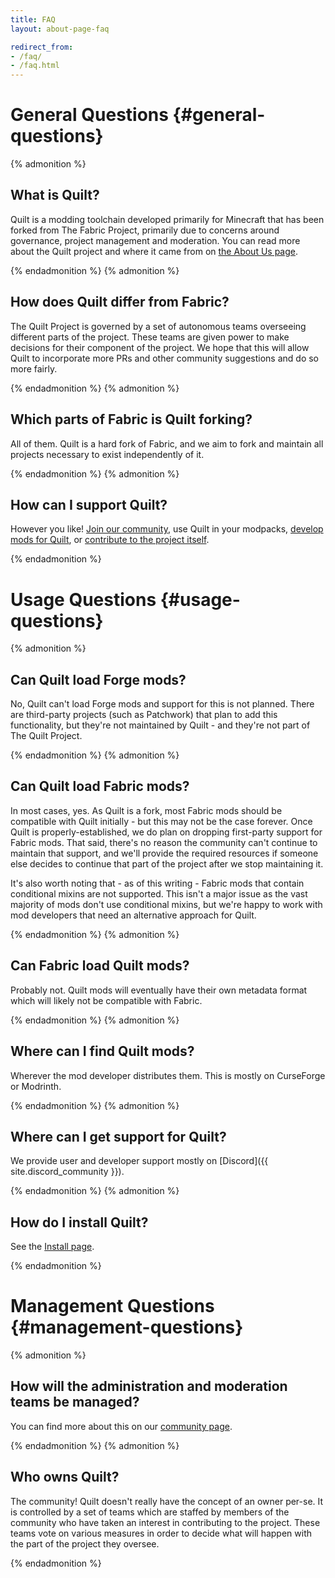 ```yaml
---
title: FAQ
layout: about-page-faq

redirect_from:
- /faq/
- /faq.html
---
```


# General Questions {#general-questions}

{% admonition %}

## What is Quilt?

Quilt is a modding toolchain developed primarily for Minecraft that has been forked from The Fabric Project, primarily 
due to concerns around governance, project management and moderation. You can read more about the Quilt project and 
where it came from on [the About Us page](/about).

{% endadmonition %}
{% admonition %}

## How does Quilt differ from Fabric?

The Quilt Project is governed by a set of autonomous teams overseeing different parts of the project. These teams are 
given power to make decisions for their component of the project. We hope that this will allow Quilt to incorporate 
more PRs and other community suggestions and do so more fairly.

{% endadmonition %}
{% admonition %}

## Which parts of Fabric is Quilt forking?

All of them. Quilt is a hard fork of Fabric, and we aim to fork and maintain all projects necessary to exist 
independently of it.

{% endadmonition %}
{% admonition %}

## How can I support Quilt?

However you like! [Join our community](/community/), use Quilt in your modpacks, [develop mods for Quilt](/dev/), or 
[contribute to the project itself](/dev/).

{% endadmonition %}

# Usage Questions {#usage-questions}

{% admonition %}

## Can Quilt load Forge mods?

No, Quilt can't load Forge mods and support for this is not planned. There are third-party projects (such as Patchwork)
that plan to add this functionality, but they're not maintained by Quilt - and they're not part of The Quilt Project.

{% endadmonition %}
{% admonition %}

## Can Quilt load Fabric mods?

In most cases, yes. As Quilt is a fork, most Fabric mods should be compatible with Quilt initially - but this may not be
the case forever. Once Quilt is properly-established, we do plan on dropping first-party support for Fabric mods. That
said, there's no reason the community can't continue to maintain that support, and we'll provide the required resources
if someone else decides to continue that part of the project after we stop maintaining it.

It's also worth noting that - as of this writing - Fabric mods that contain conditional mixins are not supported. This
isn't a major issue as the vast majority of mods don't use conditional mixins, but we're happy to work with mod 
developers that need an alternative approach for Quilt.

{% endadmonition %}
{% admonition %}

## Can Fabric load Quilt mods?

Probably not. Quilt mods will eventually have their own metadata format which will likely not be compatible with Fabric.

{% endadmonition %}
{% admonition %}

## Where can I find Quilt mods?

Wherever the mod developer distributes them. This is mostly on CurseForge or Modrinth.

{% endadmonition %}
{% admonition %}

## Where can I get support for Quilt?

We provide user and developer support mostly on [Discord]({{ site.discord_community }}).

{% endadmonition %}
{% admonition %}

## How do I install Quilt?

See the [Install page](/install/).

{% endadmonition %}

# Management Questions {#management-questions}

{% admonition %}

## How will the administration and moderation teams be managed?

You can find more about this on our [community page](/community/).

{% endadmonition %}
{% admonition %}

## Who owns Quilt?

The community! Quilt doesn't really have the concept of an owner per-se. It is controlled by a set of teams which are 
staffed by members of the community who have taken an interest in contributing to the project. These teams vote on 
various measures in order to decide what will happen with the part of the project they oversee.

{% endadmonition %}
